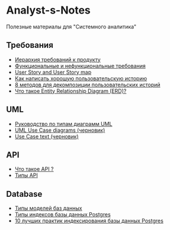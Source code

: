 # Analyst-s-Notes
Полезные материалы для "Системного аналитика"


## Требования
- [Иерархия требований к продукту ](/Product%20Requirements%20Hierarchy/product%20requirements%20hierarchy.md)
- [Функциональные и нефункциональные требования](/Functional%20VS%20Non-Functional/Functional%20VS%20Non-Functional.md)
- [User Story and User Story map](/User%20Story/User%20Story.md)
- [Как написать хорошую пользовательскую историю ](/INVEST/invest.md)
- [8 методов для декомпозиции пользовательских историй ](/Splitting%20User%20Stories/Splitting.md)
- [Что такое Entity Relationship Diagram (ERD)? ](/Database/Entity%20Relationship%20Diagram%20(ERD)/ERD.md)



## UML
- [Руководство по типам диаграмм UML](/UML%20Diagram%20Types%20Guide/UML%20Diagram%20Types%20Guide.md)
- [UML Use Case diagrams (черновик)](/Use%20Case/Use%20Case(UML).md)
- [Use Case text (черновик)](/Use%20Case/Use%20Case%20text.md)

## API

- [Что такое API ?](/API/What%20is%20an%20API/What%20is%20an%20API.md)
- [Типы API](/API/Different%20types%20of%20APIs/types%20of%20API.md)



## Database

- [Типы моделей баз данных](/Database/Database%20Types/database%20types.md)
- [Типы индексов базы данных Postgres](/Database/Type%20of%20indexes%20Postgres/type%20of%20indexes.md)
- [10 лучших практик индексирования базы данных Postgres](/Database/Database%20Indexes/10%20Index%20Best%20Practices.md)




